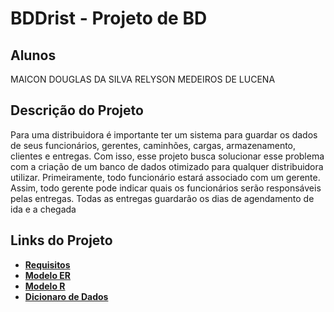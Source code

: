 # BDDrist - Projeto de BD


## Alunos

MAICON DOUGLAS DA SILVA
RELYSON MEDEIROS DE LUCENA

## Descrição do Projeto

Para uma distribuidora é importante ter um sistema para guardar os dados de seus funcionários, gerentes, caminhões, cargas, armazenamento, clientes e entregas. Com isso, esse projeto busca solucionar esse problema com a criação de um banco de dados otimizado para qualquer distribuidora utilizar. Primeiramente, todo funcionário estará associado com um gerente. Assim, todo gerente pode indicar quais os funcionários serão responsáveis pelas entregas. Todas as entregas guardarão os dias de agendamento de ida e a chegada

## Links do Projeto
* [**Requisitos**](https://github.com/mdouglas630/BDDrist/DOCS/REQUISITOS.md)
* [**Modelo ER**](https://github.com/mdouglas630/BDDrist/DOCS/MODELO_ER.md)
* [**Modelo R**](https://github.com/mdouglas630/BDDrist/DOCS/MODELO_R.md)
* [**Dicionaro de Dados**](https://github.com/mdouglas630/BDDrist/DOCS/DICIONARIO_DADOS.md)
